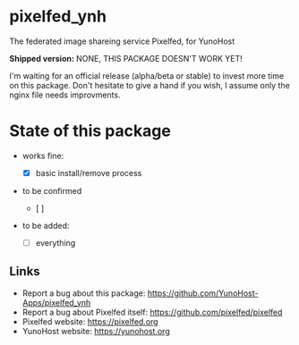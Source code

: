 # pixelfed_ynh
The federated image shareing service Pixelfed, for YunoHost

**Shipped version:** NONE, THIS PACKAGE DOESN'T WORK YET!

I'm waiting for an official release (alpha/beta or stable) to invest more time on this package. 
Don't hesitate to give a hand if you wish, I assume only the nginx file needs improvments.

# State of this package

* works fine:

  * [x] basic install/remove process

* to be confirmed
  * [ ] 

* to be added:
  * [ ] everything

## Links

 * Report a bug about this package: https://github.com/YunoHost-Apps/pixelfed_ynh
 * Report a bug about Pixelfed itself: https://github.com/pixelfed/pixelfed
 * Pixelfed website: https://pixelfed.org
 * YunoHost website: https://yunohost.org
